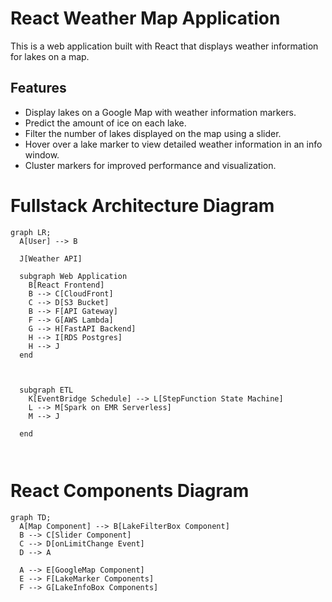 # React Weather Map Application

This is a web application built with React that displays weather information for lakes on a map.

## Features

- Display lakes on a Google Map with weather information markers.
- Predict the amount of ice on each lake.
- Filter the number of lakes displayed on the map using a slider.
- Hover over a lake marker to view detailed weather information in an info window.
- Cluster markers for improved performance and visualization.

# Fullstack Architecture Diagram
```mermaid
graph LR;
  A[User] --> B
  
  J[Weather API]

  subgraph Web Application
    B[React Frontend]
    B --> C[CloudFront]
    C --> D[S3 Bucket]
    B --> F[API Gateway]
    F --> G[AWS Lambda]
    G --> H[FastAPI Backend]
    H --> I[RDS Postgres]
    H --> J
  end

  

  subgraph ETL
    K[EventBridge Schedule] --> L[StepFunction State Machine]
    L --> M[Spark on EMR Serverless]
    M --> J
    
  end



```

# React Components Diagram
```mermaid
graph TD;
  A[Map Component] --> B[LakeFilterBox Component]
  B --> C[Slider Component]
  C --> D[onLimitChange Event]
  D --> A

  A --> E[GoogleMap Component]
  E --> F[LakeMarker Components]
  F --> G[LakeInfoBox Components]
```

